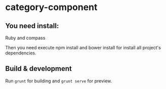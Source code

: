 # category-component

## You need install:
Ruby and compass

Then you need execute npm install and bower install for install all project's dependencies.

## Build & development

Run `grunt` for building and `grunt serve` for preview.

